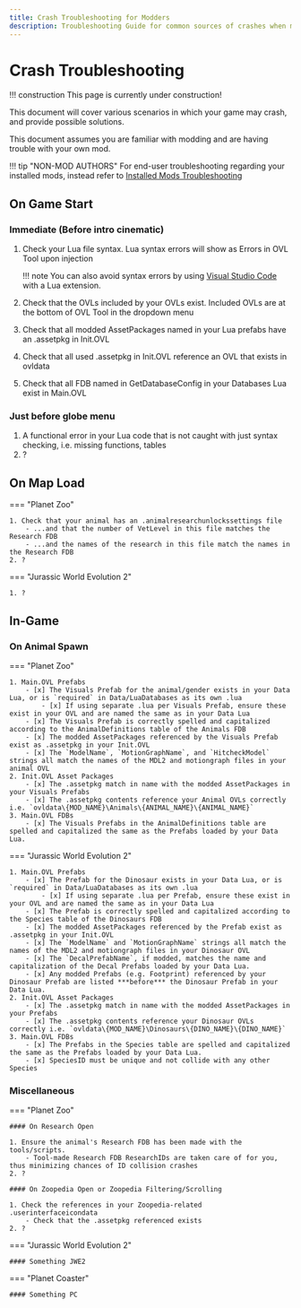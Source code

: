 ```yaml
---
title: Crash Troubleshooting for Modders
description: Troubleshooting Guide for common sources of crashes when making mods
---
```


# Crash Troubleshooting

!!! construction
    This page is currently under construction!

This document will cover various scenarios in which your game may crash, and provide possible solutions.

This document assumes you are familiar with modding and are having trouble with your own mod.

!!! tip "NON-MOD AUTHORS"
    For end-user troubleshooting regarding your installed mods, instead refer to [Installed Mods Troubleshooting](Installed-Mods-Troubleshooting.md)

## On Game Start

### Immediate (Before intro cinematic)

1. Check your Lua file syntax. Lua syntax errors will show as Errors in OVL Tool upon injection

    !!! note
        You can also avoid syntax errors by using [Visual Studio Code](https://code.visualstudio.com/) with a Lua extension.

2. Check that the OVLs included by your OVLs exist. Included OVLs are at the bottom of OVL Tool in the dropdown menu
3. Check that all modded AssetPackages named in your Lua prefabs have an .assetpkg in Init.OVL
4. Check that all used .assetpkg in Init.OVL reference an OVL that exists in ovldata
5. Check that all FDB named in GetDatabaseConfig in your Databases Lua exist in Main.OVL

### Just before globe menu

1. A functional error in your Lua code that is not caught with just syntax checking, i.e. missing functions, tables
2. ?

## On Map Load

=== "Planet Zoo"

    1. Check that your animal has an .animalresearchunlockssettings file
        - ...and that the number of VetLevel in this file matches the Research FDB
        - ...and the names of the research in this file match the names in the Research FDB
    2. ?

=== "Jurassic World Evolution 2"

    1. ?

## In-Game

### On Animal Spawn

=== "Planet Zoo"

    1. Main.OVL Prefabs
        - [x] The Visuals Prefab for the animal/gender exists in your Data Lua, or is `required` in Data/LuaDatabases as its own .lua
            - [x] If using separate .lua per Visuals Prefab, ensure these exist in your OVL and are named the same as in your Data Lua
        - [x] The Visuals Prefab is correctly spelled and capitalized according to the AnimalDefinitions table of the Animals FDB
        - [x] The modded AssetPackages referenced by the Visuals Prefab exist as .assetpkg in your Init.OVL
        - [x] The `ModelName`, `MotionGraphName`, and `HitcheckModel` strings all match the names of the MDL2 and motiongraph files in your animal OVL
    2. Init.OVL Asset Packages
        - [x] The .assetpkg match in name with the modded AssetPackages in your Visuals Prefabs
        - [x] The .assetpkg contents reference your Animal OVLs correctly i.e. `ovldata\{MOD_NAME}\Animals\{ANIMAL_NAME}\{ANIMAL_NAME}`
    3. Main.OVL FDBs
        - [x] The Visuals Prefabs in the AnimalDefinitions table are spelled and capitalized the same as the Prefabs loaded by your Data Lua.

=== "Jurassic World Evolution 2"

    1. Main.OVL Prefabs
        - [x] The Prefab for the Dinosaur exists in your Data Lua, or is `required` in Data/LuaDatabases as its own .lua
            - [x] If using separate .lua per Prefab, ensure these exist in your OVL and are named the same as in your Data Lua
        - [x] The Prefab is correctly spelled and capitalized according to the Species table of the Dinosaurs FDB
        - [x] The modded AssetPackages referenced by the Prefab exist as .assetpkg in your Init.OVL
        - [x] The `ModelName` and `MotionGraphName` strings all match the names of the MDL2 and motiongraph files in your Dinosaur OVL
        - [x] The `DecalPrefabName`, if modded, matches the name and capitalization of the Decal Prefabs loaded by your Data Lua.
        - [x] Any modded Prefabs (e.g. Footprint) referenced by your Dinosaur Prefab are listed ***before*** the Dinosaur Prefab in your Data Lua.
    2. Init.OVL Asset Packages
        - [x] The .assetpkg match in name with the modded AssetPackages in your Prefabs
        - [x] The .assetpkg contents reference your Dinosaur OVLs correctly i.e. `ovldata\{MOD_NAME}\Dinosaurs\{DINO_NAME}\{DINO_NAME}`
    3. Main.OVL FDBs
        - [x] The Prefabs in the Species table are spelled and capitalized the same as the Prefabs loaded by your Data Lua.
        - [x] SpeciesID must be unique and not collide with any other Species

### Miscellaneous

=== "Planet Zoo"

    #### On Research Open

    1. Ensure the animal's Research FDB has been made with the tools/scripts. 
        - Tool-made Research FDB ResearchIDs are taken care of for you, thus minimizing chances of ID collision crashes
    2. ?

    #### On Zoopedia Open or Zoopedia Filtering/Scrolling

    1. Check the references in your Zoopedia-related .userinterfaceicondata 
        - Check that the .assetpkg referenced exists
    2. ?

=== "Jurassic World Evolution 2"

    #### Something JWE2

=== "Planet Coaster"

    #### Something PC